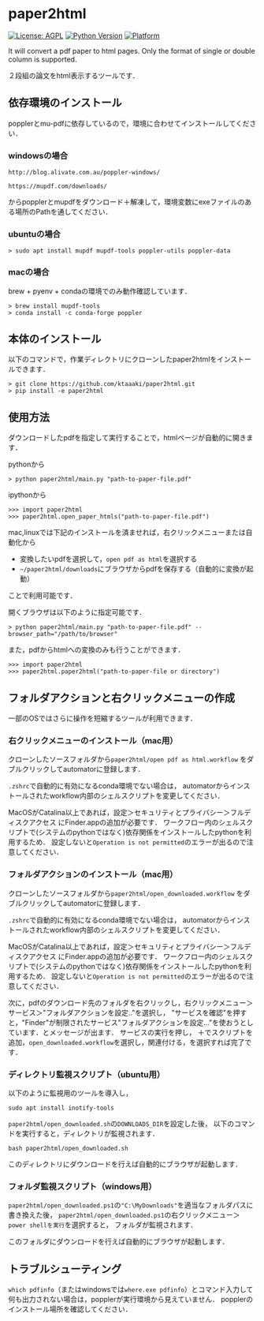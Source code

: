 # paper2html

[![License: AGPL](https://img.shields.io/badge/license-AGPL-blue)](https://opensource.org/licenses/AGPL-3.0)
[![Python Version](https://img.shields.io/badge/python-3.5|3.7-blue)](https://github.com/ktaaaki/paper2html)
[![Platform](https://img.shields.io/badge/platform-windows|macos|linux-yellow)](https://github.com/ktaaaki/paper2html)

It will convert a pdf paper to html pages. Only the format of single or double column is supported.

２段組の論文をhtml表示するツールです．

## 依存環境のインストール
popplerとmu-pdfに依存しているので，環境に合わせてインストールしてください．

### windowsの場合
`http://blog.alivate.com.au/poppler-windows/`

`https://mupdf.com/downloads/`

からpopplerとmupdfをダウンロード＋解凍して，環境変数にexeファイルのある場所のPathを通してください．

### ubuntuの場合
```
> sudo apt install mupdf mupdf-tools poppler-utils poppler-data
```
### macの場合
brew + pyenv + condaの環境でのみ動作確認しています．
```
> brew install mupdf-tools
> conda install -c conda-forge poppler
```
## 本体のインストール
以下のコマンドで，作業ディレクトリにクローンしたpaper2htmlをインストールできます．
```
> git clone https://github.com/ktaaaki/paper2html.git
> pip install -e paper2html
```

## 使用方法
ダウンロードしたpdfを指定して実行することで，htmlページが自動的に開きます．

pythonから
```
> python paper2html/main.py "path-to-paper-file.pdf"
```
ipythonから
```
>>> import paper2html
>>> paper2html.open_paper_htmls("path-to-paper-file.pdf")
```
mac,linuxでは下記のインストールを済ませれば，右クリックメニューまたは自動化から

- 変換したいpdfを選択して，`open pdf as html`を選択する
- `~/paper2html/downloads`にブラウザからpdfを保存する（自動的に変換が起動）

ことで利用可能です．

開くブラウザは以下のように指定可能です．
```
> python paper2html/main.py "path-to-paper-file.pdf" --browser_path="/path/to/browser"
```

また，pdfからhtmlへの変換のみも行うことができます．
```
>>> import paper2html
>>> paper2html.paper2html("path-to-paper-file or directory")
```

## フォルダアクションと右クリックメニューの作成
一部のOSではさらに操作を短縮するツールが利用できます．

### 右クリックメニューのインストール（mac用）
クローンしたソースフォルダから`paper2html/open pdf as html.workflow`
をダブルクリックしてautomatorに登録します．

`.zshrc`で自動的に有効になるconda環境でない場合は，
automatorからインストールされたworkflow内部のシェルスクリプトを変更してください．

MacOSがCatalina以上であれば，設定＞セキュリティとプライバシー＞フルディスクアクセス にFinder.appの追加が必要です．
ワークフロー内のシェルスクリプトで(システムのpythonではなく)依存関係をインストールしたpythonを利用するため．
設定しないと`Operation is not permitted`のエラーが出るので注意してください．

### フォルダアクションのインストール（mac用）
クローンしたソースフォルダから`paper2html/open_downloaded.workflow`
をダブルクリックしてautomatorに登録します．

`.zshrc`で自動的に有効になるconda環境でない場合は，
automatorからインストールされたworkflow内部のシェルスクリプトを変更してください．

MacOSがCatalina以上であれば，設定＞セキュリティとプライバシー＞フルディスクアクセス にFinder.appの追加が必要です．
ワークフロー内のシェルスクリプトで(システムのpythonではなく)依存関係をインストールしたpythonを利用するため．
設定しないと`Operation is not permitted`のエラーが出るので注意してください．

次に，pdfのダウンロード先のフォルダを右クリックし，右クリックメニュー＞サービス＞"フォルダアクションを設定.."を選択し，
"サービスを確認"を押すと，"Finder"が制限されたサービス"フォルダアクションを設定..."を使おうとしています．とメッセージが出ます．
サービスの実行を押し， ＋でスクリプトを追加，`open_downloaded.workflow`を選択し，関連付ける，を選択すれば完了です．

### ディレクトリ監視スクリプト（ubuntu用）
以下のように監視用のツールを導入し，
```
sudo apt install inotify-tools
```
`paper2html/open_downloaded.sh`の`DOWNLOADS_DIR`を設定した後，
以下のコマンドを実行すると，ディレクトリが監視されます．
```
bash paper2html/open_downloaded.sh
```
このディレクトリにダウンロードを行えば自動的にブラウザが起動します．

### フォルダ監視スクリプト（windows用）
`paper2html/open_downloaded.ps1`の`"C:\MyDownloads"`を適当なフォルダパスに書き換えた後，
`paper2html/open_downloaded.ps1`の右クリックメニュー＞`power shellを実行`を選択すると，
フォルダが監視されます．

このフォルダにダウンロードを行えば自動的にブラウザが起動します．

## トラブルシューティング
`which pdfinfo`（またはwindowsでは`where.exe pdfinfo`）とコマンド入力して何も出力されない場合は，popplerが実行環境から見えていません．
popplerのインストール場所を確認してください．
